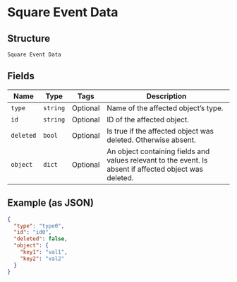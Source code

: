 
# Square Event Data

## Structure

`Square Event Data`

## Fields

| Name | Type | Tags | Description |
|  --- | --- | --- | --- |
| `type` | `string` | Optional | Name of the affected object’s type. |
| `id` | `string` | Optional | ID of the affected object. |
| `deleted` | `bool` | Optional | Is true if the affected object was deleted. Otherwise absent. |
| `object` | `dict` | Optional | An object containing fields and values relevant to the event. Is absent if affected object was deleted. |

## Example (as JSON)

```json
{
  "type": "type0",
  "id": "id0",
  "deleted": false,
  "object": {
    "key1": "val1",
    "key2": "val2"
  }
}
```

